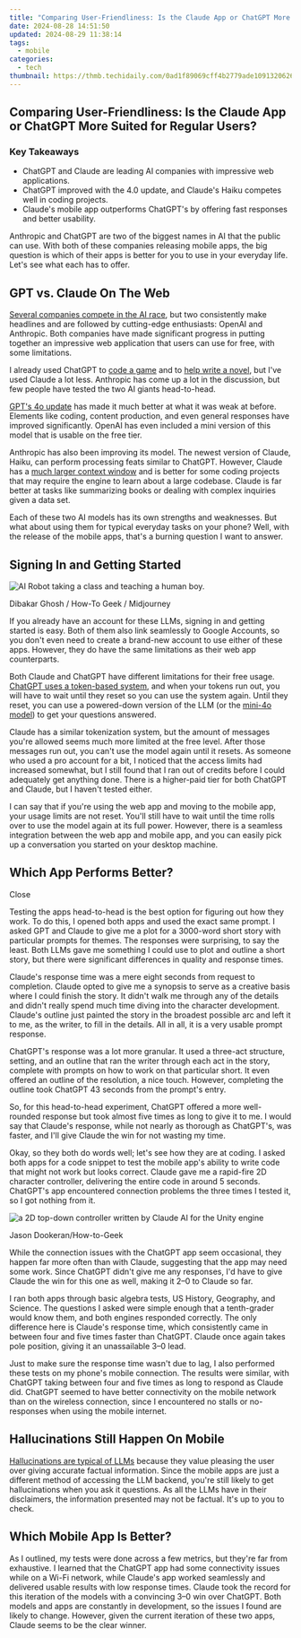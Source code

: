 ```yaml
---
title: "Comparing User-Friendliness: Is the Claude App or ChatGPT More Suited for Regular Users?"
date: 2024-08-28 14:51:50
updated: 2024-08-29 11:38:14
tags:
  - mobile
categories:
  - tech
thumbnail: https://thmb.techidaily.com/0ad1f89069cff4b2779ade10913206262c7bed58531552359326ac17834a5d8d.jpg
---
```


## Comparing User-Friendliness: Is the Claude App or ChatGPT More Suited for Regular Users?

### Key Takeaways

* ChatGPT and Claude are leading AI companies with impressive web applications.
* ChatGPT improved with the 4.0 update, and Claude's Haiku competes well in coding projects.
* Claude's mobile app outperforms ChatGPT's by offering fast responses and better usability.

 Anthropic and ChatGPT are two of the biggest names in AI that the public can use. With both of these companies releasing mobile apps, the big question is which of their apps is better for you to use in your everyday life. Let's see what each has to offer.

##  GPT vs. Claude On The Web

[Several companies compete in the AI race](https://screen-mirroring-recording.techidaily.com/in-2024-3-must-know-methods-to-record-on-your-ipad/), but two consistently make headlines and are followed by cutting-edge enthusiasts: OpenAI and Anthropic. Both companies have made significant progress in putting together an impressive web application that users can use for free, with some limitations.

 I already used ChatGPT to [code a game](https://phone-solutions.techidaily.com/5-ways-to-restart-xiaomi-redmi-k70e-without-power-button-drfone-by-drfone-reset-android-reset-android/) and to [help write a novel](https://youtube-sure.techidaily.com/ed-2024-approved-8-essential-tools-for-your-youtube-to-avi-needs/), but I've used Claude a lot less. Anthropic has come up a lot in the discussion, but few people have tested the two AI giants head-to-head.

[GPT's 4o update](https://visual-screen-recording.techidaily.com/extensive-breakdown-gecata-tracking-device-assessment/) has made it much better at what it was weak at before. Elements like coding, content production, and even general responses have improved significantly. OpenAI has even included a mini version of this model that is usable on the free tier.

 Anthropic has also been improving its model. The newest version of Claude, Haiku, can perform processing feats similar to ChatGPT. However, Claude has a [much larger context window](https://www.anthropic.com/news/claude-3-haiku) and is better for some coding projects that may require the engine to learn about a large codebase. Claude is far better at tasks like summarizing books or dealing with complex inquiries given a data set.

 Each of these two AI models has its own strengths and weaknesses. But what about using them for typical everyday tasks on your phone? Well, with the release of the mobile apps, that's a burning question I want to answer.

##  Signing In and Getting Started

![AI Robot taking a class and teaching a human boy.](https://static1.howtogeekimages.com/wordpress/wp-content/uploads/2024/08/ai-robot-taking-a-class-and-teaching-a-human-boy.png) 

Dibakar Ghosh / How-To Geek / Midjourney

 If you already have an account for these LLMs, signing in and getting started is easy. Both of them also link seamlessly to Google Accounts, so you don't even need to create a brand-new account to use either of these apps. However, they do have the same limitations as their web app counterparts.

 Both Claude and ChatGPT have different limitations for their free usage. [ChatGPT uses a token-based system](https://www.androidauthority.com/what-is-chatgpt-token-3409924/), and when your tokens run out, you will have to wait until they reset so you can use the system again. Until they reset, you can use a powered-down version of the LLM (or the [mini-4o model](https://openai.com/index/gpt-4o-mini-advancing-cost-efficient-intelligence/)) to get your questions answered.

 Claude has a similar tokenization system, but the amount of messages you're allowed seems much more limited at the free level. After those messages run out, you can't use the model again until it resets. As someone who used a pro account for a bit, I noticed that the access limits had increased somewhat, but I still found that I ran out of credits before I could adequately get anything done. There is a higher-paid tier for both ChatGPT and Claude, but I haven't tested either.

 I can say that if you're using the web app and moving to the mobile app, your usage limits are not reset. You'll still have to wait until the time rolls over to use the model again at its full power. However, there is a seamless integration between the web app and mobile app, and you can easily pick up a conversation you started on your desktop machine.

##  Which App Performs Better?

Close 

 Testing the apps head-to-head is the best option for figuring out how they work. To do this, I opened both apps and used the exact same prompt. I asked GPT and Claude to give me a plot for a 3000-word short story with particular prompts for themes. The responses were surprising, to say the least. Both LLMs gave me something I could use to plot and outline a short story, but there were significant differences in quality and response times.

 Claude's response time was a mere eight seconds from request to completion. Claude opted to give me a synopsis to serve as a creative basis where I could finish the story. It didn't walk me through any of the details and didn't really spend much time diving into the character development. Claude's outline just painted the story in the broadest possible arc and left it to me, as the writer, to fill in the details. All in all, it is a very usable prompt response.

 ChatGPT's response was a lot more granular. It used a three-act structure, setting, and an outline that ran the writer through each act in the story, complete with prompts on how to work on that particular short. It even offered an outline of the resolution, a nice touch. However, completing the outline took ChatGPT 43 seconds from the prompt's entry.

 So, for this head-to-head experiment, ChatGPT offered a more well-rounded response but took almost five times as long to give it to me. I would say that Claude's response, while not nearly as thorough as ChatGPT's, was faster, and I'll give Claude the win for not wasting my time.

 Okay, so they both do words well; let's see how they are at coding. I asked both apps for a code snippet to test the mobile app's ability to write code that might not work but looks correct. Claude gave me a rapid-fire 2D character controller, delivering the entire code in around 5 seconds. ChatGPT's app encountered connection problems the three times I tested it, so I got nothing from it.

![a 2D top-down controller written by Claude AI for the Unity engine](https://static1.howtogeekimages.com/wordpress/wp-content/uploads/2024/08/claude-2d-controller-code.png) 

Jason Dookeran/How-to-Geek

 While the connection issues with the ChatGPT app seem occasional, they happen far more often than with Claude, suggesting that the app may need some work. Since ChatGPT didn't give me any responses, I'd have to give Claude the win for this one as well, making it 2–0 to Claude so far.

 I ran both apps through basic algebra tests, US History, Geography, and Science. The questions I asked were simple enough that a tenth-grader would know them, and both engines responded correctly. The only difference here is Claude's response time, which consistently came in between four and five times faster than ChatGPT. Claude once again takes pole position, giving it an unassailable 3–0 lead.

 Just to make sure the response time wasn't due to lag, I also performed these tests on my phone's mobile connection. The results were similar, with ChatGPT taking between four and five times as long to respond as Claude did. ChatGPT seemed to have better connectivity on the mobile network than on the wireless connection, since I encountered no stalls or no-responses when using the mobile internet.

##  Hallucinations Still Happen On Mobile

[Hallucinations are typical of LLMs](https://audio-shaping.techidaily.com/strategies-for-minimizing-large-scale-video-and-audio-data/) because they value pleasing the user over giving accurate factual information. Since the mobile apps are just a different method of accessing the LLM backend, you're still likely to get hallucinations when you ask it questions. As all the LLMs have in their disclaimers, the information presented may not be factual. It's up to you to check.

##  Which Mobile App Is Better?

 As I outlined, my tests were done across a few metrics, but they're far from exhaustive. I learned that the ChatGPT app had some connectivity issues while on a Wi-Fi network, while Claude's app worked seamlessly and delivered usable results with low response times. Claude took the record for this iteration of the models with a convincing 3–0 win over ChatGPT. Both models and apps are constantly in development, so the issues I found are likely to change. However, given the current iteration of these two apps, Claude seems to be the clear winner.

<ins class="adsbygoogle"
     style="display:block"
     data-ad-format="autorelaxed"
     data-ad-client="ca-pub-7571918770474297"
     data-ad-slot="1223367746"></ins>



<ins class="adsbygoogle"
     style="display:block"
     data-ad-client="ca-pub-7571918770474297"
     data-ad-slot="8358498916"
     data-ad-format="auto"
     data-full-width-responsive="true"></ins>
